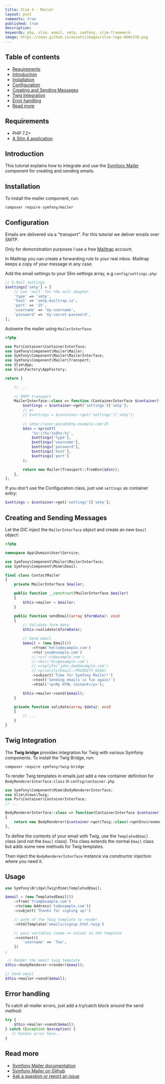 ```yaml
---
title: Slim 4 - Mailer
layout: post
comments: true
published: true
description: 
keywords: php, slim, email, smtp, symfony, slim-framework
image: https://odan.github.io/assets/images/slim-logo-600x330.png
---
```


## Table of contents

* [Requirements](#requirements)
* [Introduction](#introduction)
* [Installation](#installation)
* [Configuration](#configuration)
* [Creating and Sending Messages](#creating-and-sending-messages)
* [Twig Integration](#twig-integration)
* [Error handling](#error-handling)
* [Read more](#read-more)

## Requirements

* PHP 7.2+
* [A Slim 4 application](https://odan.github.io/2019/11/05/slim4-tutorial.html)

## Introduction

This tutorial explains how to integrate and use the 
[Symfony Mailer](https://symfony.com/doc/current/mailer.html)
component for creating and sending emails.

## Installation

To install the mailer component, run:

```
composer require symfony/mailer
```

## Configuration

Emails are delivered via a "transport". For this tutorial we deliver emails over SMTP.

Only for demonstration purposes I use a free [Mailtrap](https://mailtrap.io/) account. 

In Mailtrap you can create a forwarding rule to your real inbox.
Mailtrap keeps a copy of your message in any case.

Add the email settings to your Slim settings array, e.g `config/settings.php`:

```php
// E-Mail settings
$settings['smtp'] = [
    // use 'null' for the null adapter
    'type' => 'smtp',
    'host' => 'smtp.mailtrap.io',
    'port' => '25',
    'username' => 'my-username',
    'password' => 'my-secret-password',
];
```

Autowire the mailer using `MailerInterface`:

```php
<?php

use Psr\Container\ContainerInterface;
use Symfony\Component\Mailer\Mailer;
use Symfony\Component\Mailer\MailerInterface;
use Symfony\Component\Mailer\Transport;
use Slim\App;
use Slim\Factory\AppFactory;

return [

    // ...
    
    // SMTP transport
    MailerInterface::class => function (ContainerInterface $container) {
        $settings = $container->get('settings')['smtp'];
        // or
        // $settings = $container->get('settings')['smtp'];
        
        // smtp://user:pass@smtp.example.com:25
        $dsn = sprintf(
            '%s://%s:%s@%s:%s',
            $settings['type'],
            $settings['username'],
            $settings['password'],
            $settings['host'],
            $settings['port']
        );

        return new Mailer(Transport::fromDsn($dsn));
    },
];
```

If you don't use the Configuration class, just use `settings` as container entry:

```php
$settings = $container->get('settings')['smtp'];
```

## Creating and Sending Messages

Let the DIC inject the `MailerInterface` object and create an new `Email` object:

```php
<?php

namespace App\Domain\User\Service;

use Symfony\Component\Mailer\MailerInterface;
use Symfony\Component\Mime\Email;

final class ContactMailer
{
    private MailerInterface $mailer;

    public function __construct(MailerInterface $mailer)
    {
        $this->mailer = $mailer;
    }

    public function sendEmail(array $formData): void
    {
        // Validate form data
        $this->validate($formData);

        // Send email
        $email = (new Email())
            ->from('hello@example.com')
            ->to('you@example.com')
            //->cc('cc@example.com')
            //->bcc('bcc@example.com')
            //->replyTo('john.doe@example.com')
            //->priority(Email::PRIORITY_HIGH)
            ->subject('Time for Symfony Mailer!')
            ->text('Sending emails is fun again!')
            ->html('<p>My HTML content</p>');

        $this->mailer->send($email);
    }

    private function validate(array $data): void
    {
        // ...
    }
}
```

## Twig Integration

The **Twig bridge** provides integration for Twig with various Symfony components.
To install the Twig Bridge, run:

```
composer require symfony/twig-bridge
```

To render Twig templates in emails just add a new container definition for 
`BodyRendererInterface:class` in `config/container.php`

```php
use Symfony\Component\Mime\BodyRendererInterface;
use Slim\Views\Twig;
use Psr\Container\ContainerInterface;
// ...

BodyRendererInterface::class => function(ContainerInterface $container)
{
    return new BodyRenderer($container->get(Twig::class)->getEnvironment());
},
```

To define the contents of your email with Twig, use the `TemplatedEmail` class (and not the `Email` class). 
This class extends the normal `Email` class but adds some new methods for Twig templates.

Then inject the `BodyRendererInterface` instance via constructor injection where you need it.

## Usage

```php
use Symfony\Bridge\Twig\Mime\TemplatedEmail;

$email = (new TemplatedEmail())
    ->from('from@example.com')
    ->to(new Address('to@example.com'))
    ->subject('Thanks for signing up!')

    // path of the Twig template to render
    ->htmlTemplate('emails/signup.html.twig')

    // pass variables (name => value) to the template
    ->context([
        'username' => 'foo',
    ])
;

 // Render the email twig template
$this->bodyRenderer->render($email);

// Send email
$this->mailer->send($email);
```

## Error handling

To catch all mailer errors, just add a try/catch block around the send method:

```php
try {
    $this->mailer->send($email);
} catch (Exception $exception) {
   // handle error here...
}
```

## Read more

* [Symfony Mailer documentation](https://symfony.com/doc/current/mailer.html)
* [Symfony Mailer on Github](https://github.com/symfony/mailer)
* [Ask a question or report an issue](https://github.com/odan/slim4-tutorial/issues)
